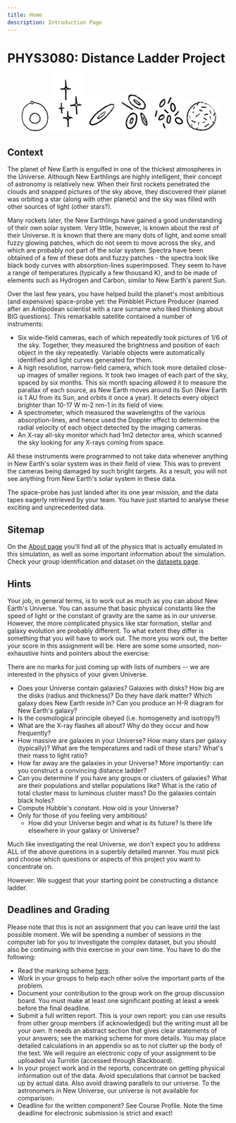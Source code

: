 ```yaml
---
title: Home
description: Introduction Page
---
```

# PHYS3080: Distance Ladder Project

<p align="middle"><img src="assets/solar system.png" style="width:15%"/><img src="assets/local stars.png" style="width:15%"/><img src="assets/parent galaxy.png" style="width:15%"/><img src="assets/local galaxies.png" style="width:15%"/><img src="assets/distant clusters.png" style="width:15%"/><img src="assets/observable universe.png" style="width:15%"/></p>

## Context

The planet of New Earth is engulfed in one of the thickest atmospheres in the Universe. Although New Earthlings are highly intelligent, their concept of astronomy is relatively new. When their first rockets penetrated the clouds and snapped pictures of the sky above, they discovered their planet was orbiting a star (along with other planets) and the sky was filled with other sources of light (other stars?).

Many rockets later, the New Earthlings have gained a good understanding of their own solar system. Very little, however, is known about the rest of their Universe. It is known that there are many dots of light, and some small fuzzy glowing patches, which do not seem to move across the sky, and which are probably not part of the solar system. Spectra have been obtained of a few of these dots and fuzzy patches - the spectra look like black body curves with absorption-lines superimposed. They seem to have a range of temperatures (typically a few thousand K), and to be made of elements such as Hydrogen and Carbon, similar to New Earth's parent Sun.

Over the last few years, you have helped build the planet's most ambitious (and expensive) space-probe yet: the Pimbblet Picture Producer (named after an Antipodean scientist with a rare surname who liked thinking about BIG questions). This remarkable satellite contained a number of instruments:

- Six wide-field cameras, each of which repeatedly took pictures of 1/6 of the sky. Together, they measured the brightness and position of each object in the sky repeatedly. Variable objects were automatically identified and light curves generated for them.
- A high resolution, narrow-field camera, which took more detailed close-up images of smaller regions. It took two images of each part of the sky, spaced by six months. This six month spacing allowed it to measure the parallax of each source, as New Earth moves around its Sun (New Earth is 1 AU from its Sun, and orbits it once a year). It detects every object brighter than 10-17 W m-2 nm-1 in its field of view.
- A spectrometer, which measured the wavelengths of the various absorption-lines, and hence used the Doppler effect to determine the radial velocity of each object detected by the imaging cameras.
- An X-ray all-sky monitor which had 1m2 detector area, which scanned the sky looking for any X-rays coming from space.

All these instruments were programmed to not take data whenever anything in New Earth's solar system was in their field of view. This was to prevent the cameras being damaged by such bright targets. As a result, you will not see anything from New Earth's solar system in these data.

The space-probe has just landed after its one year mission, and the data tapes eagerly retrieved by your team. You have just started to analyse these exciting and unprecedented data.


## Sitemap
On the [About page](About.md) you'll find all of the physics that is actually emulated in this simulation, as well as some important information about the simulation. Check your group identification and dataset on the [datasets page](Datasets.md). 

## Hints

Your job, in general terms, is to work out as much as you can about New Earth's Universe. You can assume that basic physical constants like the speed of light or the constant of gravity are the same as in our universe. However, the more complicated physics like star formation, stellar and galaxy evolution are probably different. To what extent they differ is something that you will have to work out. The more you work out, the better your score in this assignment will be. Here are some some unsorted, non-exhaustive hints and pointers about the exercise:

There are no marks for just coming up with lists of numbers -- we are interested in the physics of your given Universe.

- Does your Universe contain galaxies? Galaxies with disks? How big are the disks (radius and thickness)? Do they have dark matter? Which galaxy does New Earth reside in? Can you produce an H-R diagram for New Earth's galaxy?
- Is the cosmological principle obeyed (i.e. homogeneity and isotropy?)
- What are the X-ray flashes all about? Why do they occur and how frequently?
- How massive are galaxies in your Universe? How many stars per galaxy (typically)? What are the temperatures and radii of these stars? What's their mass to light ratio?
- How far away are the galaxies in your Universe? More importantly: can you construct a convincing distance ladder?
- Can you determine if you have any groups or clusters of galaxies? What are their populations and stellar populations like? What is the ratio of total cluster mass to luminous cluster mass? Do the galaxies contain black holes?
- Compute Hubble's constant. How old is your Universe?
- Only for those of you feeling very ambitious!
	- How did your Universe begin and what is its future? Is there life elsewhere in your galaxy or Universe?

Much like investigating the real Universe, we don't expect you to address ALL of the above questions in a superbly detailed manner. You must pick and choose which questions or aspects of this project you want to concentrate on.

However: We suggest that your starting point be constructing a distance ladder.

## Deadlines and Grading

Please note that this is not an assignment that you can leave until the last possible moment. We will be spending a number of sessions in the computer lab for you to investigate the complex dataset, but you should also be continuing with this exercise in your own time. You have to do the following:

- Read the marking scheme [here](https://learn.uq.edu.au/bbcswebdav/pid-7451506-dt-content-rid-42351967_1/xid-42351967_1).
- Work in your groups to help each other solve the important parts of the problem.
- Document your contribution to the group work on the group discussion board. You must make at least one significant posting at least a week before the final deadline.
- Submit a full written report. This is your own report: you can use results from other group members (if acknowledged) but the writing must all be your own. It needs an abstract section that gives clear statements of your answers; see the marking scheme for more details. You may place detailed calculations in an appendix so as to not clutter up the body of the text. We will require an electronic copy of your assignment to be uploaded via Turnitin (accessed through Blackboard).
- In your project work and in the reports, concentrate on getting physical information out of the data. Avoid speculations that cannot be backed up by actual data. Also avoid drawing parallels to our universe. To the astronomers in New Universe, our universe is not available for comparison.
- Deadline for the written component? See Course Profile. Note the time deadline for electronic submission is strict and exact!

